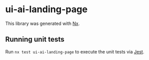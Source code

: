 # ui-ai-landing-page

This library was generated with [Nx](https://nx.dev).

## Running unit tests

Run `nx test ui-ai-landing-page` to execute the unit tests via [Jest](https://jestjs.io).
